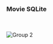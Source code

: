 ### Movie SQLite
<br><br>
![Group 2](https://user-images.githubusercontent.com/75858551/102654394-21de5800-4179-11eb-8ba6-719806f41699.png)
